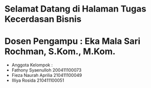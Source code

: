 <!--# Welcome to your Jupyter Book-->

<!--This is a small sample book to give you a feel for how book content is-->
<!--structured.-->
<!--It shows off a few of the major file types, as well as some sample content.-->
<!--It does not go in-depth into any particular topic - check out [the Jupyter Book documentation](https://jupyterbook.org) for more information.-->

<!--Check out the content pages bundled with this sample book to see more.-->

<!--```{tableofcontents}-->
<!--```-->

# Selamat Datang di Halaman Tugas Kecerdasan Bisnis

# Dosen Pengampu : Eka Mala Sari Rochman, S.Kom., M.Kom.

- Anggota Kelompok :
- Fathony Syaenulloh   200411100073
- Fieza Naurah Aprilia 210411100049
- Illiya Rosida        210411100051
